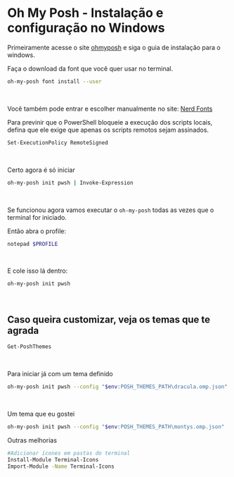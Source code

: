 # Oh My Posh - Instalação e configuração no Windows

Primeiramente acesse o site [ohmyposh](https://ohmyposh.dev/docs/installation/windows) e siga o guia de instalação para o windows.

Faça o download da font que você quer usar no terminal.

```bash
oh-my-posh font install --user
```

<br />

Você também pode entrar e escolher manualmente no site: [Nerd Fonts](https://www.nerdfonts.com/font-downloads)

Para previnir que o PowerShell bloqueie a execução dos scripts locais, defina que ele exige que apenas os scripts remotos sejam assinados.

```bash
Set-ExecutionPolicy RemoteSigned
```

<br />

Certo agora é só iniciar

```bash
oh-my-posh init pwsh | Invoke-Expression
```

<br />

Se funcionou agora vamos executar o `oh-my-posh` todas as vezes que o terminal for iniciado.

Então abra o profile:

```bash
notepad $PROFILE
```

<br />

E cole isso lá dentro:

```bash
oh-my-posh init pwsh
```
<br />

## Caso queira customizar, veja os temas que te agrada

```bash
Get-PoshThemes
```

<br />

Para iniciar já com um tema definido

```bash
oh-my-posh init pwsh --config "$env:POSH_THEMES_PATH\dracula.omp.json" | Invoke-Expression
```

<br />

Um tema que eu gostei

```bash
oh-my-posh init pwsh --config "$env:POSH_THEMES_PATH\montys.omp.json" | Invoke-Expression
```

Outras melhorias

```bash
#Adicionar ícones em pastas do terminal
Install-Module Terminal-Icons
Import-Module -Name Terminal-Icons
```
